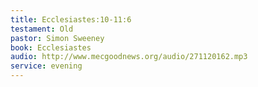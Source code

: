 ```yaml
---
title: Ecclesiastes:10-11:6 
testament: Old
pastor: Simon Sweeney
book: Ecclesiastes
audio: http://www.mecgoodnews.org/audio/271120162.mp3
service: evening
---
```

